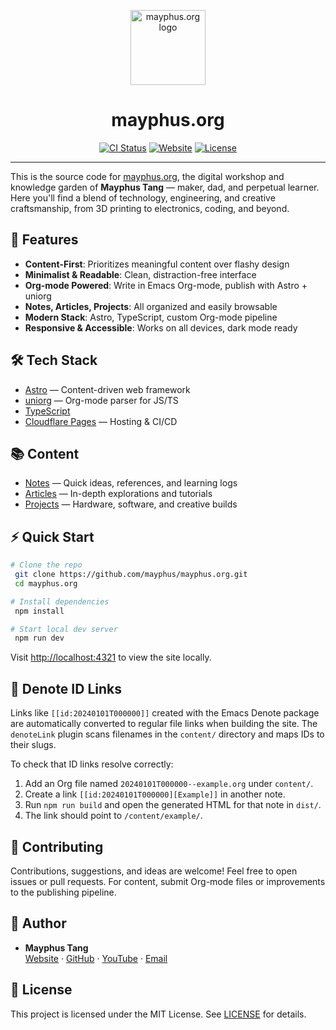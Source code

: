 <p align="center">
  <img src="https://mayphus.org/favicon.svg" alt="mayphus.org logo" width="120" />
</p>

<h1 align="center">mayphus.org</h1>

<p align="center">
  <a href="https://github.com/mayphus/mayphus.org/actions/workflows/ci.yml"><img src="https://github.com/mayphus/mayphus.org/actions/workflows/ci.yml/badge.svg" alt="CI Status"></a>
  <a href="https://mayphus.org/"><img src="https://img.shields.io/website?url=https%3A%2F%2Fmayphus.org" alt="Website"></a>
  <a href="https://github.com/mayphus/mayphus.org/blob/main/LICENSE"><img src="https://img.shields.io/github/license/mayphus/mayphus.org" alt="License"></a>
</p>

---

This is the source code for [mayphus.org](https://mayphus.org/), the digital workshop and knowledge garden of <strong>Mayphus Tang</strong> — maker, dad, and perpetual learner. Here you'll find a blend of technology, engineering, and creative craftsmanship, from 3D printing to electronics, coding, and beyond.

## 🚀 Features

- **Content-First**: Prioritizes meaningful content over flashy design
- **Minimalist & Readable**: Clean, distraction-free interface
- **Org-mode Powered**: Write in Emacs Org-mode, publish with Astro + uniorg
- **Notes, Articles, Projects**: All organized and easily browsable
- **Modern Stack**: Astro, TypeScript, custom Org-mode pipeline
- **Responsive & Accessible**: Works on all devices, dark mode ready

## 🛠️ Tech Stack

- [Astro](https://astro.build) — Content-driven web framework
- [uniorg](https://github.com/rasendubi/uniorg) — Org-mode parser for JS/TS
- [TypeScript](https://www.typescriptlang.org/)
- [Cloudflare Pages](https://pages.cloudflare.com/) — Hosting & CI/CD

## 📚 Content

- [Notes](https://mayphus.org/notes/) — Quick ideas, references, and learning logs
- [Articles](https://mayphus.org/articles/) — In-depth explorations and tutorials
- [Projects](https://mayphus.org/projects/) — Hardware, software, and creative builds

## ⚡ Quick Start

```bash
# Clone the repo
 git clone https://github.com/mayphus/mayphus.org.git
 cd mayphus.org

# Install dependencies
 npm install

# Start local dev server
 npm run dev
```

Visit [http://localhost:4321](http://localhost:4321) to view the site locally.

## 🔗 Denote ID Links

Links like `[[id:20240101T000000]]` created with the Emacs Denote package are automatically converted to regular file links when building the site. The `denoteLink` plugin scans filenames in the `content/` directory and maps IDs to their slugs.

To check that ID links resolve correctly:

1. Add an Org file named `20240101T000000--example.org` under `content/`.
2. Create a link `[[id:20240101T000000][Example]]` in another note.
3. Run `npm run build` and open the generated HTML for that note in `dist/`.
4. The link should point to `/content/example/`.

## 🤝 Contributing

Contributions, suggestions, and ideas are welcome! Feel free to open issues or pull requests. For content, submit Org-mode files or improvements to the publishing pipeline.

## 👤 Author

- **Mayphus Tang**  
  [Website](https://mayphus.org) · [GitHub](https://github.com/mayphus) · [YouTube](https://youtube.com/@mayphustang) · [Email](mailto:tangmeifa@gmail.com)

## 📝 License

This project is licensed under the MIT License. See [LICENSE](LICENSE) for details.

